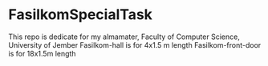 # FasilkomSpecialTask
This repo is dedicate for my almamater, Faculty of Computer Science, University of Jember 
Fasilkom-hall is for 4x1.5 m length
Fasilkom-front-door is for 18x1.5m length
